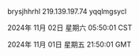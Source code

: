 brysjhhrhl 219.139.197.74 yqqlmgsycl

2024年 11月 02日 星期六 05:50:01 CST

2024年 11月 01日 星期五 21:50:01 GMT

